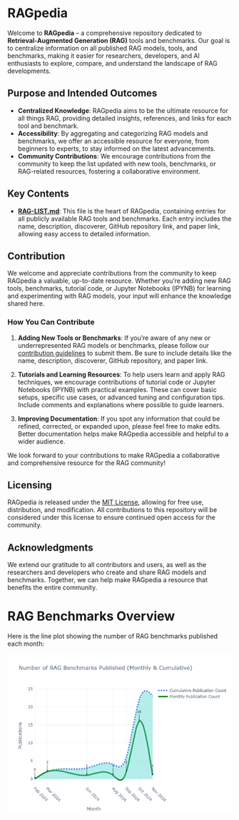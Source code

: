 # RAGpedia

Welcome to **RAGpedia** – a comprehensive repository dedicated to **Retrieval-Augmented Generation (RAG)** tools and benchmarks. Our goal is to centralize information on all published RAG models, tools, and benchmarks, making it easier for researchers, developers, and AI enthusiasts to explore, compare, and understand the landscape of RAG developments.

## Purpose and Intended Outcomes

- **Centralized Knowledge**: RAGpedia aims to be the ultimate resource for all things RAG, providing detailed insights, references, and links for each tool and benchmark.
- **Accessibility**: By aggregating and categorizing RAG models and benchmarks, we offer an accessible resource for everyone, from beginners to experts, to stay informed on the latest advancements.
- **Community Contributions**: We encourage contributions from the community to keep the list updated with new tools, benchmarks, or RAG-related resources, fostering a collaborative environment.

## Key Contents

- [**RAG-LIST.md**](RAG-LIST.md): This file is the heart of RAGpedia, containing entries for all publicly available RAG tools and benchmarks. Each entry includes the name, description, discoverer, GitHub repository link, and paper link, allowing easy access to detailed information.

## Contribution

We welcome and appreciate contributions from the community to keep RAGpedia a valuable, up-to-date resource. Whether you’re adding new RAG tools, benchmarks, tutorial code, or Jupyter Notebooks (IPYNB) for learning and experimenting with RAG models, your input will enhance the knowledge shared here.

### How You Can Contribute

1. **Adding New Tools or Benchmarks**: If you’re aware of any new or underrepresented RAG models or benchmarks, please follow our [contribution guidelines](CONTRIBUTING.md) to submit them. Be sure to include details like the name, description, discoverer, GitHub repository, and paper link.
   
2. **Tutorials and Learning Resources**: To help users learn and apply RAG techniques, we encourage contributions of tutorial code or Jupyter Notebooks (IPYNB) with practical examples. These can cover basic setups, specific use cases, or advanced tuning and configuration tips. Include comments and explanations where possible to guide learners.

3. **Improving Documentation**: If you spot any information that could be refined, corrected, or expanded upon, please feel free to make edits. Better documentation helps make RAGpedia accessible and helpful to a wider audience.

We look forward to your contributions to make RAGpedia a collaborative and comprehensive resource for the RAG community!

## Licensing

RAGpedia is released under the [MIT License](LICENSE), allowing for free use, distribution, and modification. All contributions to this repository will be considered under this license to ensure continued open access for the community.

## Acknowledgments

We extend our gratitude to all contributors and users, as well as the researchers and developers who create and share RAG models and benchmarks. Together, we can help make RAGpedia a resource that benefits the entire community.

# RAG Benchmarks Overview

Here is the line plot showing the number of RAG benchmarks published each month:

![Publication Line Plot](assets/publication_daywise_line_plot.png)

